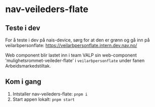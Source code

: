 # nav-veileders-flate

## Teste i dev
For å teste i dev på nais-device, sørg for at den er grønn og gå inn på veilarbpersonflate: https://veilarbpersonflate.intern.dev.nav.no/


Web component blir lastet inn i team VALP sin web-component 'mulighetsrommet-veileder-flate' i `veilarbpersonflate` under fanen Arbeidsmarkedstiltak.

## Kom i gang

1. Intstaller nav-veileders-flate:  `pnpm i`
2. Start appen lokalt: `pnpm start`
